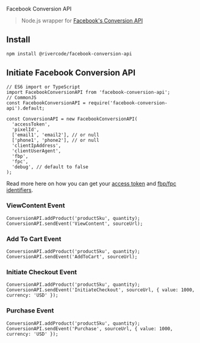 Facebook Conversion API

> Node.js wrapper for [Facebook's Conversion API](https://developers.facebook.com/docs/marketing-api/conversions-api/)

## Install

```bash
npm install @rivercode/facebook-conversion-api
```

## Initiate Facebook Conversion API
```node
// ES6 import or TypeScript
import FacebookConversionAPI from 'facebook-conversion-api';
// CommonJS
const FacebookConversionAPI = require('facebook-conversion-api').default;

const ConversionAPI = new FacebookConversionAPI(
  'accessToken',
  'pixelId',
  ['email1', 'email2'], // or null
  ['phone1', 'phone2'], // or null
  'clientIpAddress',
  'clientUserAgent',
  'fbp',
  'fpc',
  'debug', // default to false
);
```

Read more here on how you can get your [access token](https://developers.facebook.com/docs/marketing-api/conversions-api/get-started/#access-token) and [fbp/fpc identifiers](https://developers.facebook.com/docs/marketing-api/conversions-api/parameters/fbp-and-fbc/).

### ViewContent Event
```node
ConversionAPI.addProduct('productSku', quantity);
ConversionAPI.sendEvent('ViewContent', sourceUrl);
```

### Add To Cart Event
```node
ConversionAPI.addProduct('productSku', quantity);
ConversionAPI.sendEvent('AddToCart', sourceUrl);
```

### Initiate Checkout Event
```node
ConversionAPI.addProduct('productSku', quantity);
ConversionAPI.sendEvent('InitiateCheckout', sourceUrl, { value: 1000, currency: 'USD' });
```

### Purchase Event
```node
ConversionAPI.addProduct('productSku', quantity);
ConversionAPI.sendEvent('Purchase', sourceUrl, { value: 1000, currency: 'USD' });
```
